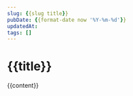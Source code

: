 ```yaml
---
slug: {{slug title}}
pubDate: {{format-date now '%Y-%m-%d'}}
updatedAt:
tags: []
---
```


# {{title}}

{{content}}
